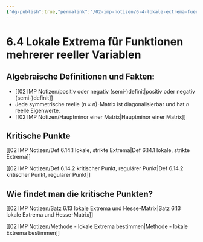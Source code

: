 ```yaml
---
{"dg-publish":true,"permalink":"/02-imp-notizen/6-4-lokale-extrema-fuer-funktionen-mehrerer-reeller-variablen/"}
---
```


# 6.4 Lokale Extrema für Funktionen mehrerer reeller Variablen
## Algebraische Definitionen und Fakten: 
- [[02 IMP Notizen/positiv oder negativ (semi-)definit\|positiv oder negativ (semi-)definit]]
- Jede symmetrische reelle $(n\times n)$-Matrix ist diagonalisierbar und hat $n$ reelle Eigenwerte. 
- [[02 IMP Notizen/Hauptminor einer Matrix\|Hauptminor einer Matrix]]

## Kritische Punkte
[[02 IMP Notizen/Def 6.14.1 lokale, strikte Extrema\|Def 6.14.1 lokale, strikte Extrema]]

[[02 IMP Notizen/Def 6.14.2 kritischer Punkt, regulärer Punkt\|Def 6.14.2 kritischer Punkt, regulärer Punkt]]

## Wie findet man die kritische Punkten? 
[[02 IMP Notizen/Satz 6.13 lokale Extrema und Hesse-Matrix\|Satz 6.13 lokale Extrema und Hesse-Matrix]]

[[02 IMP Notizen/Methode - lokale Extrema bestimmen\|Methode - lokale Extrema bestimmen]]

